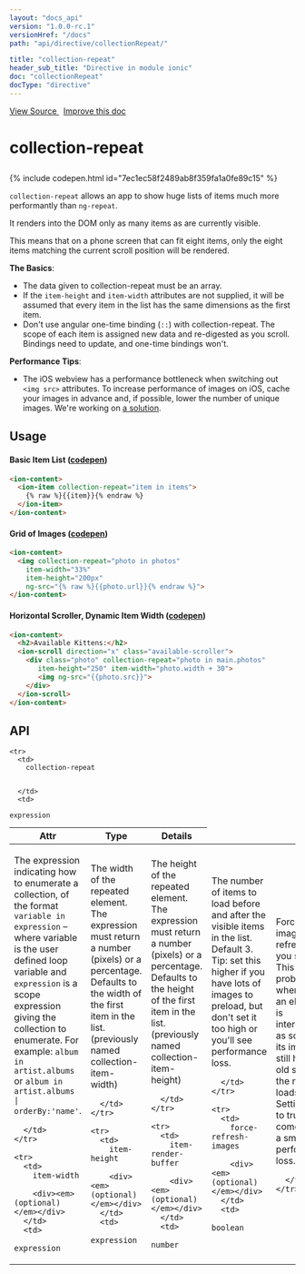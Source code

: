 ```yaml
---
layout: "docs_api"
version: "1.0.0-rc.1"
versionHref: "/docs"
path: "api/directive/collectionRepeat/"

title: "collection-repeat"
header_sub_title: "Directive in module ionic"
doc: "collectionRepeat"
docType: "directive"
---
```


<div class="improve-docs">
  <a href='http://github.com/driftyco/ionic/tree/1.x/js/angular/directive/collectionRepeat.js#L2'>
    View Source
  </a>
  &nbsp;
  <a href='http://github.com/driftyco/ionic/edit/master/js/angular/directive/collectionRepeat.js#L2'>
    Improve this doc
  </a>
</div>




<h1 class="api-title">

  collection-repeat



</h1>


{% include codepen.html id="7ec1ec58f2489ab8f359fa1a0fe89c15" %}




`collection-repeat` allows an app to show huge lists of items much more performantly than
`ng-repeat`.

It renders into the DOM only as many items as are currently visible.

This means that on a phone screen that can fit eight items, only the eight items matching
the current scroll position will be rendered.

**The Basics**:

- The data given to collection-repeat must be an array.
- If the `item-height` and `item-width` attributes are not supplied, it will be assumed that
  every item in the list has the same dimensions as the first item.
- Don't use angular one-time binding (`::`) with collection-repeat. The scope of each item is
  assigned new data and re-digested as you scroll. Bindings need to update, and one-time bindings
  won't.

**Performance Tips**:

- The iOS webview has a performance bottleneck when switching out `<img src>` attributes.
  To increase performance of images on iOS, cache your images in advance and,
  if possible, lower the number of unique images. We're working on [a solution](https://github.com/driftyco/ionic/issues/3194).








  
<h2 id="usage">Usage</h2>
  
#### Basic Item List ([codepen](http://codepen.io/ionic/pen/0c2c35a34a8b18ad4d793fef0b081693))
```html
<ion-content>
  <ion-item collection-repeat="item in items">
    {% raw %}{{item}}{% endraw %}
  </ion-item>
</ion-content>
```

#### Grid of Images ([codepen](http://codepen.io/ionic/pen/5515d4efd9d66f780e96787387f41664))
```html
<ion-content>
  <img collection-repeat="photo in photos"
    item-width="33%"
    item-height="200px"
    ng-src="{% raw %}{{photo.url}}{% endraw %}">
</ion-content>
```

#### Horizontal Scroller, Dynamic Item Width ([codepen](http://codepen.io/ionic/pen/67cc56b349124a349acb57a0740e030e))
```html
<ion-content>
  <h2>Available Kittens:</h2>
  <ion-scroll direction="x" class="available-scroller">
    <div class="photo" collection-repeat="photo in main.photos"
       item-height="250" item-width="photo.width + 30">
       <img ng-src="{{photo.src}}">
    </div>
  </ion-scroll>
</ion-content>
```
  
  
<h2 id="api" style="clear:both;">API</h2>

<table class="table" style="margin:0;">
  <thead>
    <tr>
      <th>Attr</th>
      <th>Type</th>
      <th>Details</th>
    </tr>
  </thead>
  <tbody>
    
    <tr>
      <td>
        collection-repeat
        
        
      </td>
      <td>
        
  <code>expression</code>
      </td>
      <td>
        <p>The expression indicating how to enumerate a collection,
  of the format  <code>variable in expression</code> – where variable is the user defined loop variable
  and <code>expression</code> is a scope expression giving the collection to enumerate.
  For example: <code>album in artist.albums</code> or <code>album in artist.albums | orderBy:&#39;name&#39;</code>.</p>

        
      </td>
    </tr>
    
    <tr>
      <td>
        item-width
        
        <div><em>(optional)</em></div>
      </td>
      <td>
        
  <code>expression</code>
      </td>
      <td>
        <p>The width of the repeated element. The expression must return
  a number (pixels) or a percentage. Defaults to the width of the first item in the list.
  (previously named collection-item-width)</p>

        
      </td>
    </tr>
    
    <tr>
      <td>
        item-height
        
        <div><em>(optional)</em></div>
      </td>
      <td>
        
  <code>expression</code>
      </td>
      <td>
        <p>The height of the repeated element. The expression must return
  a number (pixels) or a percentage. Defaults to the height of the first item in the list.
  (previously named collection-item-height)</p>

        
      </td>
    </tr>
    
    <tr>
      <td>
        item-render-buffer
        
        <div><em>(optional)</em></div>
      </td>
      <td>
        
  <code>number</code>
      </td>
      <td>
        <p>The number of items to load before and after the visible
  items in the list. Default 3. Tip: set this higher if you have lots of images to preload, but
  don&#39;t set it too high or you&#39;ll see performance loss.</p>

        
      </td>
    </tr>
    
    <tr>
      <td>
        force-refresh-images
        
        <div><em>(optional)</em></div>
      </td>
      <td>
        
  <code>boolean</code>
      </td>
      <td>
        <p>Force images to refresh as you scroll. This fixes a problem
  where, when an element is interchanged as scrolling, its image will still have the old src
  while the new src loads. Setting this to true comes with a small performance loss.</p>

        
      </td>
    </tr>
    
  </tbody>
</table>

  

  






